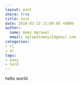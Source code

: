 ```yaml
---
layout: post
share: true
title: test
date: 2018-03-23 21:09:05 +0000
author:
  name: Amey Agrawal
  email: agrawalamey12@gmail.com
categories:
- rl
- al
tags:
- easy
- hard
---
```

hello world